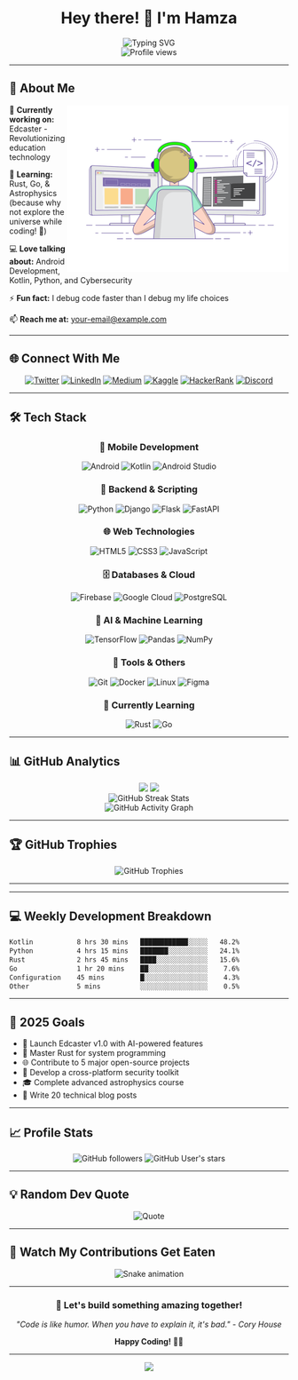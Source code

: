 <div align="center">

# Hey there! 👋 I'm Hamza

<img src="https://readme-typing-svg.herokuapp.com?font=Fira+Code&pause=1000&color=36BCF7&center=true&vCenter=true&width=435&lines=Android+Developer;Kotlin+Enthusiast;Python+Developer;Security+Researcher;Always+Learning+New+Things!" alt="Typing SVG" />

</div>

<div align="center">
  <img src="https://komarev.com/ghpvc/?username=hamzariffic&style=for-the-badge&color=0891b2&labelColor=1c1917" alt="Profile views" />
</div>

---

## 🚀 About Me

<img align="right" alt="Coding" width="400" src="https://raw.githubusercontent.com/devSouvik/devSouvik/master/gif3.gif">

🔭 **Currently working on:** Edcaster - Revolutionizing education technology

🌱 **Learning:** Rust, Go, & Astrophysics (because why not explore the universe while coding! 🌌)

💻 **Love talking about:** Android Development, Kotlin, Python, and Cybersecurity

⚡ **Fun fact:** I debug code faster than I debug my life choices

📫 **Reach me at:** [your-email@example.com](mailto:your-email@example.com)

---

## 🌐 Connect With Me

<div align="center">

[![Twitter](https://img.shields.io/badge/Twitter-%231DA1F2.svg?style=for-the-badge&logo=Twitter&logoColor=white)](https://twitter.com/mateasays)
[![LinkedIn](https://img.shields.io/badge/linkedin-%230077B5.svg?style=for-the-badge&logo=linkedin&logoColor=white)](https://www.linkedin.com/in/hamza-matea/)
[![Medium](https://img.shields.io/badge/Medium-12100E?style=for-the-badge&logo=medium&logoColor=white)](https://medium.com/@hamzamatea)
[![Kaggle](https://img.shields.io/badge/Kaggle-035a7d?style=for-the-badge&logo=kaggle&logoColor=white)](https://www.kaggle.com/hamzamatea)
[![HackerRank](https://img.shields.io/badge/-Hackerrank-2EC866?style=for-the-badge&logo=HackerRank&logoColor=white)](https://www.hackerrank.com/hamza_mattea)
[![Discord](https://img.shields.io/badge/Discord-%235865F2.svg?style=for-the-badge&logo=discord&logoColor=white)](https://discord.gg/your-discord)

</div>

---

## 🛠️ Tech Stack

<div align="center">

### 📱 Mobile Development
![Android](https://img.shields.io/badge/Android-3DDC84?style=for-the-badge&logo=android&logoColor=white)
![Kotlin](https://img.shields.io/badge/kotlin-%237F52FF.svg?style=for-the-badge&logo=kotlin&logoColor=white)
![Android Studio](https://img.shields.io/badge/Android%20Studio-3DDC84.svg?style=for-the-badge&logo=android-studio&logoColor=white)

### 🐍 Backend & Scripting
![Python](https://img.shields.io/badge/python-3670A0?style=for-the-badge&logo=python&logoColor=ffdd54)
![Django](https://img.shields.io/badge/django-%23092E20.svg?style=for-the-badge&logo=django&logoColor=white)
![Flask](https://img.shields.io/badge/flask-%23000.svg?style=for-the-badge&logo=flask&logoColor=white)
![FastAPI](https://img.shields.io/badge/FastAPI-005571?style=for-the-badge&logo=fastapi)

### 🌐 Web Technologies
![HTML5](https://img.shields.io/badge/html5-%23E34F26.svg?style=for-the-badge&logo=html5&logoColor=white)
![CSS3](https://img.shields.io/badge/css3-%231572B6.svg?style=for-the-badge&logo=css3&logoColor=white)
![JavaScript](https://img.shields.io/badge/javascript-%23323330.svg?style=for-the-badge&logo=javascript&logoColor=%23F7DF1E)

### 🗄️ Databases & Cloud
![Firebase](https://img.shields.io/badge/Firebase-039BE5?style=for-the-badge&logo=Firebase&logoColor=white)
![Google Cloud](https://img.shields.io/badge/GoogleCloud-%234285F4.svg?style=for-the-badge&logo=google-cloud&logoColor=white)
![PostgreSQL](https://img.shields.io/badge/postgresql-%23316192.svg?style=for-the-badge&logo=postgresql&logoColor=white)

### 🧠 AI & Machine Learning
![TensorFlow](https://img.shields.io/badge/TensorFlow-%23FF6F00.svg?style=for-the-badge&logo=TensorFlow&logoColor=white)
![Pandas](https://img.shields.io/badge/pandas-%23150458.svg?style=for-the-badge&logo=pandas&logoColor=white)
![NumPy](https://img.shields.io/badge/numpy-%23013243.svg?style=for-the-badge&logo=numpy&logoColor=white)

### 🔧 Tools & Others
![Git](https://img.shields.io/badge/git-%23F05033.svg?style=for-the-badge&logo=git&logoColor=white)
![Docker](https://img.shields.io/badge/docker-%230db7ed.svg?style=for-the-badge&logo=docker&logoColor=white)
![Linux](https://img.shields.io/badge/Linux-FCC624?style=for-the-badge&logo=linux&logoColor=black)
![Figma](https://img.shields.io/badge/figma-%23F24E1E.svg?style=for-the-badge&logo=figma&logoColor=white)

### 🚀 Currently Learning
![Rust](https://img.shields.io/badge/rust-%23000000.svg?style=for-the-badge&logo=rust&logoColor=white)
![Go](https://img.shields.io/badge/go-%2300ADD8.svg?style=for-the-badge&logo=go&logoColor=white)

</div>

---

## 📊 GitHub Analytics

<div align="center">
  <img height="180em" src="https://github-readme-stats.vercel.app/api?username=hamzariffic&show_icons=true&theme=tokyonight&include_all_commits=true&count_private=true"/>
  <img height="180em" src="https://github-readme-stats.vercel.app/api/top-langs/?username=hamzariffic&layout=compact&langs_count=8&theme=tokyonight"/>
</div>

<div align="center">
  <img src="https://github-readme-streak-stats.herokuapp.com/?user=hamzariffic&theme=tokyonight" alt="GitHub Streak Stats" />
</div>

<div align="center">
  <img src="https://github-readme-activity-graph.vercel.app/graph?username=hamzariffic&theme=tokyo-night&bg_color=1a1b27&color=be90f2&line=5a6b8c&point=c58bf0&area=true&hide_border=true" alt="GitHub Activity Graph" />
</div>

---

## 🏆 GitHub Trophies

<div align="center">
  <img src="https://github-profile-trophy.vercel.app/?username=hamzariffic&theme=tokyonight&no-frame=true&no-bg=true&margin-w=4&row=2&column=4" alt="GitHub Trophies" />
</div>

---

---

## 💻 Weekly Development Breakdown

```text
Kotlin           8 hrs 30 mins   ████████████░░░░░   48.2%
Python           4 hrs 15 mins   ███████░░░░░░░░░░   24.1%
Rust             2 hrs 45 mins   ████░░░░░░░░░░░░░   15.6%
Go               1 hr 20 mins    ██░░░░░░░░░░░░░░░    7.6%
Configuration    45 mins         █░░░░░░░░░░░░░░░░    4.3%
Other            5 mins          ░░░░░░░░░░░░░░░░░    0.5%
```

---

## 🎯 2025 Goals

- 🚀 Launch Edcaster v1.0 with AI-powered features
- 🦀 Master Rust for system programming
- 🌐 Contribute to 5 major open-source projects
- 📱 Develop a cross-platform security toolkit
- 🎓 Complete advanced astrophysics course
- 📝 Write 20 technical blog posts

---

## 📈 Profile Stats

<div align="center">
  
  ![GitHub followers](https://img.shields.io/github/followers/hamzariffic?style=for-the-badge&color=0891b2&labelColor=1c1917)
  ![GitHub User's stars](https://img.shields.io/github/stars/hamzariffic?style=for-the-badge&color=0891b2&labelColor=1c1917)
  
</div>

---

## 💡 Random Dev Quote

<div align="center">

![Quote](https://quotes-github-readme.vercel.app/api?type=horizontal&theme=tokyonight)

</div>

---

## 🐍 Watch My Contributions Get Eaten

<div align="center">
  
  ![Snake animation](https://raw.githubusercontent.com/hamzariffic/hamzariffic/output/github-contribution-grid-snake-dark.svg)
  
</div>

---

<div align="center">

### 💬 Let's build something amazing together!

*"Code is like humor. When you have to explain it, it's bad." - Cory House*

**Happy Coding!** 🚀✨

</div>

---

<div align="center">
  <img src="https://capsule-render.vercel.app/api?type=waving&color=gradient&height=100&section=footer&width=100%"/>
</div>
